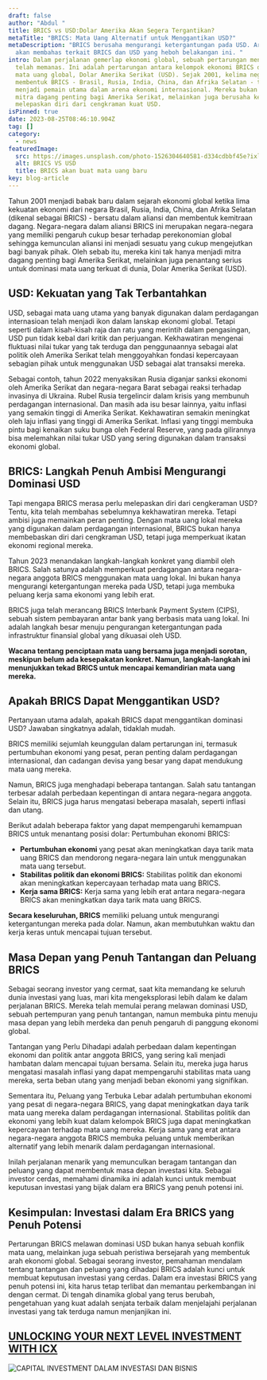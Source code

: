```yaml
---
draft: false
author: "Abdul "
title: BRICS vs USD:Dolar Amerika Akan Segera Tergantikan?
metaTitle: "BRICS: Mata Uang Alternatif untuk Menggantikan USD?"
metaDescription: "BRICS berusaha mengurangi ketergantungan pada USD. Artikel ini
  akan membahas terkait BRICS dan USD yang heboh belakangan ini. "
intro: Dalam perjalanan gemerlap ekonomi global, sebuah pertarungan mendalam
  telah memanas. Ini adalah pertarungan antara kelompok ekonomi BRICS dan raja
  mata uang global, Dolar Amerika Serikat (USD). Sejak 2001, kelima negara yang
  membentuk BRICS - Brasil, Rusia, India, China, dan Afrika Selatan - telah
  menjadi pemain utama dalam arena ekonomi internasional. Mereka bukan hanya
  mitra dagang penting bagi Amerika Serikat, melainkan juga berusaha keras untuk
  melepaskan diri dari cengkraman kuat USD.
isPinned: true
date: 2023-08-25T08:46:10.904Z
tag: []
category:
  - news
featuredImage:
  src: https://images.unsplash.com/photo-1526304640581-d334cdbbf45e?ixlib=rb-4.0.3&ixid=M3wxMjA3fDB8MHxwaG90by1wYWdlfHx8fGVufDB8fHx8fA%3D%3D&auto=format&fit=crop&w=870&q=80
  alt: BRICS VS USD
  title: BRICS akan buat mata uang baru
key: blog-article
---
```

Tahun 2001 menjadi babak baru dalam sejarah ekonomi global ketika lima kekuatan ekonomi dari negara Brasil, Rusia, India, China, dan Afrika Selatan (dikenal sebagai BRICS) - bersatu dalam aliansi dan membentuk kemitraan dagang. Negara-negara dalam aliansi BRICS ini  merupakan negara-negara yang memiliki pengaruh cukup besar terhadap perekonomian global sehingga kemunculan aliansi ini menjadi sesuatu yang cukup mengejutkan bagi banyak pihak. Oleh sebab itu, mereka kini tak hanya menjadi mitra dagang penting bagi Amerika Serikat, melainkan juga penantang serius untuk dominasi mata uang terkuat di dunia, Dolar Amerika Serikat (USD).

## USD: Kekuatan yang Tak Terbantahkan

USD, sebagai mata uang utama yang banyak digunakan dalam perdagangan internasioan telah menjadi ikon dalam lanskap ekonomi global. Tetapi seperti dalam kisah-kisah raja dan ratu yang merintih dalam pengasingan, USD pun tidak kebal dari kritik dan perjuangan. Kekhawatiran mengenai fluktuasi nilai tukar yang tak terduga dan penggunaannya sebagai alat politik oleh Amerika Serikat telah menggoyahkan fondasi kepercayaan sebagian pihak untuk menggunakan USD sebagai alat transaksi mereka.

Sebagai contoh, tahun 2022 menyaksikan Rusia diganjar sanksi ekonomi oleh Amerika Serikat dan negara-negara Barat sebagai reaksi terhadap invasinya di Ukraina. Rubel Rusia tergelincir dalam krisis yang membunuh perdagangan internasional. Dan masih ada isu besar lainnya, yaitu inflasi yang semakin tinggi di Amerika Serikat. Kekhawatiran semakin meningkat oleh laju inflasi yang tinggi di Amerika Serikat. Inflasi yang tinggi membuka pintu bagi kenaikan suku bunga oleh Federal Reserve, yang pada gilirannya bisa melemahkan nilai tukar USD yang sering digunakan dalam transaksi ekonomi global. 

## BRICS: Langkah Penuh Ambisi Mengurangi Dominasi USD

Tapi mengapa BRICS merasa perlu melepaskan diri dari cengkeraman USD? Tentu, kita telah membahas sebelumnya kekhawatiran mereka. Tetapi ambisi juga memainkan peran penting. Dengan mata uang lokal mereka yang digunakan dalam perdagangan internasional, BRICS bukan hanya membebaskan diri dari cengkraman USD, tetapi juga memperkuat ikatan ekonomi regional mereka.

Tahun 2023 menandakan langkah-langkah konkret yang diambil oleh BRICS. Salah satunya adalah memperkuat perdagangan antara negara-negara anggota BRICS menggunakan mata uang lokal. Ini bukan hanya mengurangi ketergantungan mereka pada USD, tetapi juga membuka peluang kerja sama ekonomi yang lebih erat.

BRICS juga telah merancang BRICS Interbank Payment System (CIPS), sebuah sistem pembayaran antar bank yang berbasis mata uang lokal. Ini adalah langkah besar menuju pengurangan ketergantungan pada infrastruktur finansial global yang dikuasai oleh USD.

**Wacana tentang penciptaan mata uang bersama juga menjadi sorotan, meskipun belum ada kesepakatan konkret. Namun, langkah-langkah ini menunjukkan tekad BRICS untuk mencapai kemandirian mata uang mereka.**

## **Apakah BRICS Dapat Menggantikan USD?**

Pertanyaan utama adalah, apakah BRICS dapat menggantikan dominasi USD? Jawaban singkatnya adalah, tidaklah mudah. 

BRICS memiliki sejumlah keunggulan dalam pertarungan ini, termasuk pertumbuhan ekonomi yang pesat, peran penting dalam perdagangan internasional, dan cadangan devisa yang besar yang dapat mendukung mata uang mereka.

Namun, BRICS juga menghadapi beberapa tantangan. Salah satu tantangan terbesar adalah perbedaan kepentingan di antara negara-negara anggota. Selain itu, BRICS juga harus mengatasi beberapa masalah, seperti inflasi dan utang.

Berikut adalah beberapa faktor yang dapat mempengaruhi kemampuan BRICS untuk menantang posisi dolar:
Pertumbuhan ekonomi BRICS: 

* **Pertumbuhan ekonomi** yang pesat akan meningkatkan daya tarik mata uang BRICS dan mendorong negara-negara lain untuk menggunakan mata uang tersebut.
* **Stabilitas politik dan ekonomi BRICS:** Stabilitas politik dan ekonomi akan meningkatkan kepercayaan terhadap mata uang BRICS.
* **Kerja sama BRICS:** Kerja sama yang lebih erat antara negara-negara BRICS akan meningkatkan daya tarik mata uang BRICS.

**Secara keseluruhan, BRICS** memiliki peluang untuk mengurangi ketergantungan mereka pada dolar. Namun, akan membutuhkan waktu dan kerja keras untuk mencapai tujuan tersebut.

## Masa Depan yang Penuh Tantangan dan Peluang BRICS

Sebagai seorang investor yang cermat, saat kita memandang ke seluruh dunia investasi yang luas, mari kita mengeksplorasi lebih dalam ke dalam perjalanan BRICS. Mereka telah memulai perang melawan dominasi USD, sebuah pertempuran yang penuh tantangan, namun membuka pintu menuju masa depan yang lebih merdeka dan penuh pengaruh di panggung ekonomi global.

Tantangan yang Perlu Dihadapi adalah perbedaan dalam kepentingan ekonomi dan politik antar anggota BRICS, yang sering kali menjadi hambatan dalam mencapai tujuan bersama. Selain itu, mereka juga harus mengatasi masalah inflasi yang dapat mempengaruhi stabilitas mata uang mereka, serta beban utang yang menjadi beban ekonomi yang signifikan.

Sementara itu, Peluang yang Terbuka Lebar adalah pertumbuhan ekonomi yang pesat di negara-negara BRICS, yang dapat meningkatkan daya tarik mata uang mereka dalam perdagangan internasional. Stabilitas politik dan ekonomi yang lebih kuat dalam kelompok BRICS juga dapat meningkatkan kepercayaan terhadap mata uang mereka. Kerja sama yang erat antara negara-negara anggota BRICS membuka peluang untuk memberikan alternatif yang lebih menarik dalam perdagangan internasional.

Inilah perjalanan menarik yang memunculkan beragam tantangan dan peluang yang dapat membentuk masa depan investasi kita. Sebagai investor cerdas, memahami dinamika ini adalah kunci untuk membuat keputusan investasi yang bijak dalam era BRICS yang penuh potensi ini.

## Kesimpulan: Investasi dalam Era BRICS yang Penuh Potensi

Pertarungan BRICS melawan dominasi USD bukan hanya sebuah konflik mata uang, melainkan juga sebuah peristiwa bersejarah yang membentuk arah ekonomi global. Sebagai seorang investor, pemahaman mendalam tentang tantangan dan peluang yang dihadapi BRICS adalah kunci untuk membuat keputusan investasi yang cerdas. Dalam era investasi BRICS yang penuh potensi ini, kita harus tetap terlibat dan memantau perkembangan ini dengan cermat. Di tengah dinamika global yang terus berubah, pengetahuan yang kuat adalah senjata terbaik dalam menjelajahi perjalanan investasi yang tak terduga namun menjanjikan ini.

## [U﻿NLOCKING YOUR NEXT LEVEL INVESTMENT WITH ICX](https://icx.id/?utm_source=content_blog&utm_medium=blog&utm_campaign=blog&utm_id=content_blog&utm_content=blog_content)

![CAPITAL INVESTMENT DALAM INVESTASI DAN BISNIS](https://icx.id/img/snapinsta.app_346119647_1435083573982006_484823168912654359_n_1080-1-.jpg)